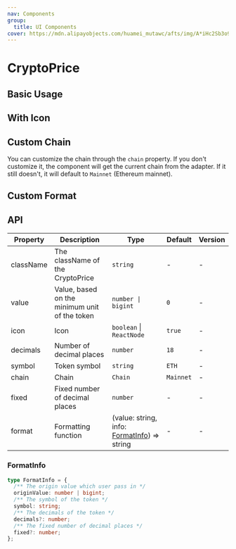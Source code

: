 ```yaml
---
nav: Components
group:
  title: UI Components
cover: https://mdn.alipayobjects.com/huamei_mutawc/afts/img/A*iHc2Sb3o9I4AAAAAAAAAAAAADlrGAQ/original
---
```


# CryptoPrice

## Basic Usage

<code src="./demos/basic.tsx"></code>

## With Icon

<code src="./demos/icon.tsx"></code>

## Custom Chain

You can customize the chain through the `chain` property. If you don't customize it, the component will get the current chain from the adapter. If it still doesn't, it will default to `Mainnet` (Ethereum mainnet).

<code src="./demos/custom-chain.tsx"></code>

## Custom Format

<code src="./demos/format.tsx"></code>

## API

| Property | Description | Type | Default | Version |
| --- | --- | --- | --- | --- |
| className | The className of the CryptoPrice | `string` | - | - |
| value | Value, based on the minimum unit of the token | `number \| bigint` | `0` | - |
| icon | Icon | `boolean` \| `ReactNode` | `true` | - |
| decimals | Number of decimal places | `number` | `18` | - |
| symbol | Token symbol | `string` | `ETH` | - |
| chain | Chain | `Chain` | `Mainnet` | - |
| fixed | Fixed number of decimal places | `number` | - | - |
| format | Formatting function | (value: string, info: [FormatInfo](#formatinfo)) => string | - | - |

### FormatInfo

```typescript
type FormatInfo = {
  /** The origin value which user pass in */
  originValue: number | bigint;
  /** The symbol of the token */
  symbol: string;
  /** The decimals of the token */
  decimals?: number;
  /** The fixed number of decimal places */
  fixed?: number;
};
```
